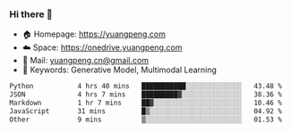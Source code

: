 ### Hi there 👋

- 🏠 Homepage: https://yuangpeng.com
- ☁️ Space: https://onedrive.yuangpeng.com
- 📧 Mail: yuangpeng.cn@gmail.com
- 🌅 Keywords: Generative Model, Multimodal Learning

<!--
**yuangpeng/yuangpeng** is a ✨ _special_ ✨ repository because its `README.md` (this file) appears on your GitHub profile.

Here are some ideas to get you started:

- 🔭 I’m currently working on ...
- 🌱 I’m currently learning ...
- 👯 I’m looking to collaborate on ...
- 🤔 I’m looking for help with ...
- 💬 Ask me about ...
- 📫 How to reach me: ...
- 😄 Pronouns: ...
- ⚡ Fun fact: ...
-->

<!--START_SECTION:waka-->

```txt
Python           4 hrs 40 mins   ███████████░░░░░░░░░░░░░░   43.48 %
JSON             4 hrs 7 mins    █████████▓░░░░░░░░░░░░░░░   38.36 %
Markdown         1 hr 7 mins     ██▓░░░░░░░░░░░░░░░░░░░░░░   10.46 %
JavaScript       31 mins         █▒░░░░░░░░░░░░░░░░░░░░░░░   04.92 %
Other            9 mins          ▒░░░░░░░░░░░░░░░░░░░░░░░░   01.53 %
```

<!--END_SECTION:waka-->
